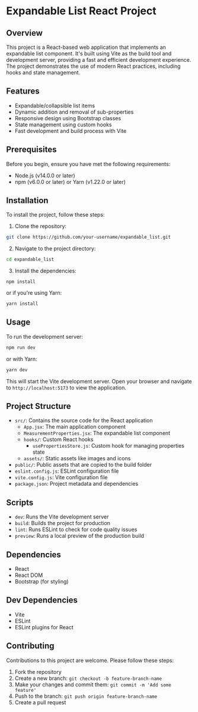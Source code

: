 # Expandable List React Project

## Overview

This project is a React-based web application that implements an expandable list component. It's built using Vite as the build tool and development server, providing a fast and efficient development experience. The project demonstrates the use of modern React practices, including hooks and state management.

## Features

- Expandable/collapsible list items
- Dynamic addition and removal of sub-properties
- Responsive design using Bootstrap classes
- State management using custom hooks
- Fast development and build process with Vite

## Prerequisites

Before you begin, ensure you have met the following requirements:

- Node.js (v14.0.0 or later)
- npm (v6.0.0 or later) or Yarn (v1.22.0 or later)

## Installation

To install the project, follow these steps:

1. Clone the repository:
```bash
git clone https://github.com/your-username/expandable_list.git
```

2. Navigate to the project directory:
```bash
cd expandable_list
```

3. Install the dependencies:
```
npm install
```
   or if you're using Yarn:

```bash
yarn install
```

## Usage

To run the development server:

```bash
npm run dev
```
or with Yarn:
```bash
yarn dev
```

This will start the Vite development server. Open your browser and navigate to `http://localhost:5173` to view the application.

## Project Structure

- `src/`: Contains the source code for the React application
  - `App.jsx`: The main application component
  - `MeasurementProperties.jsx`: The expandable list component
  - `hooks/`: Custom React hooks
    - `usePropertiesStore.js`: Custom hook for managing properties state
  - `assets/`: Static assets like images and icons
- `public/`: Public assets that are copied to the build folder
- `eslint.config.js`: ESLint configuration file
- `vite.config.js`: Vite configuration file
- `package.json`: Project metadata and dependencies

## Scripts

- `dev`: Runs the Vite development server
- `build`: Builds the project for production
- `lint`: Runs ESLint to check for code quality issues
- `preview`: Runs a local preview of the production build

## Dependencies

- React
- React DOM
- Bootstrap (for styling)

## Dev Dependencies

- Vite
- ESLint
- ESLint plugins for React

## Contributing

Contributions to this project are welcome. Please follow these steps:

1. Fork the repository
2. Create a new branch: `git checkout -b feature-branch-name`
3. Make your changes and commit them: `git commit -m 'Add some feature'`
4. Push to the branch: `git push origin feature-branch-name`
5. Create a pull request
